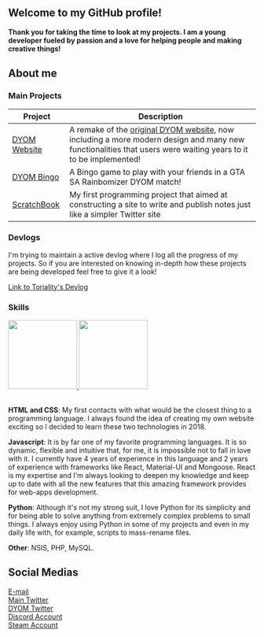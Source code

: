 ## Welcome to my GitHub profile!

**Thank you for taking the time to look at my projects. I am a young developer fueled by passion and a love for helping people and making creative things!**

## About me

### Main Projects

| Project | Description | 
| - | - |
| [DYOM Website](https://github.com/Toriality/DYOM-Website) | A remake of the [original DYOM website](https://dyom.gtagames.nl), now including a more modern design and many new functionalities that users were waiting years to it to be implemented! |
| [DYOM Bingo](https://github.com/Toriality/DYOM-Bingo) | A Bingo game to play with your friends in a GTA SA Rainbomizer DYOM match! |
| [ScratchBook](https://github.com/Toriality/ScratchBook) | My first programming project that aimed at constructing a site to write and publish notes just like a simpler Twitter site |

### Devlogs

I'm trying to maintain a active devlog where I log all the progress of my projects. So if you are interested on knowing in-depth how these projects are being developed feel free to give it a look!

[Link to Toriality's Devlog](https://github.com/Toriality/my-devlog)

### Skills

<div>
  <a href="http://github.com/Toriality">
   <img height="140em"  src="https://github-readme-stats.vercel.app/api?username=toriality&count_private=true&hide=issues&show_icons=true&theme=material-palenight">
   <img height="140em"  src="https://github-readme-stats.vercel.app/api/top-langs/?username=toriality&exclude_repo=DYOM&theme=material-palenight&layout=compact">
  </a>
</div>

</br>

**HTML and CSS**: My first contacts with what would be the closest thing to a programming language. I always found the idea of creating my own website exciting so I decided to learn these two technologies in 2018.

**Javascript**: It is by far one of my favorite programming languages. It is so dynamic, flexible and intuitive that, for me, it is impossible not to fall in love with it. I currently have 4 years of experience in this language and 2 years of experience with frameworks like React, Material-UI and Mongoose. React is my expertise and I'm always looking to deepen my knowledge and keep up to date with all the new features that this amazing framework provides for web-apps development.

**Python**: Although it's not my strong suit, I love Python for its simplicity and for being able to solve anything from extremely complex problems to small things. I always enjoy using Python in some of my projects and even in my daily life with, for example, scripts to mass-rename files.

**Other**: NSIS, PHP, MySQL. 

## Social Medias

[E-mail](mailto:pcrelier@hotmail.com)</br>
[Main Twitter](https://twitter.com/Toriality1)</br>
[DYOM Twitter](https://twitter.com/OfficialDYOM)</br>
[Discord Account](https://discordapp.com/users/1014898932461080587)</br>
[Steam Account](https://steamcommunity.com/id/Toriality)
